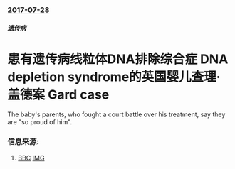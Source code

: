 ### [2017-07-28](/news/2017/07/28/index.md)

##### 遗传病
# 患有遗传病线粒体DNA排除综合症 DNA depletion syndrome的英国婴儿查理·盖德案 Gard case 

The baby's parents, who fought a court battle over his treatment, say they are "so proud of him".


### 信息来源:

1. [BBC](http://www.bbc.com/news/uk-england-london-40752120) [IMG](https://ichef.bbci.co.uk/images/ic/1024x576/p059yx9k.jpg)
